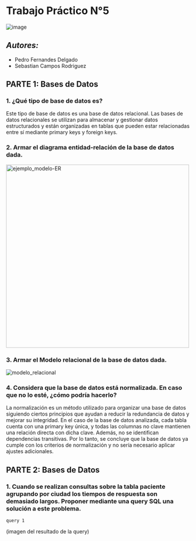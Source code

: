 # Trabajo Práctico N°5
![image](https://github.com/user-attachments/assets/f2e54dc0-6027-4cd7-817a-a42e47570113)

## _Autores:_ 
* Pedro Fernandes Delgado
* Sebastian Campos Rodriguez

## **PARTE 1:** Bases de Datos

### 1. ¿Qué tipo de base de datos es? 

Este tipo de base de datos es una base de datos relacional. Las bases de datos
relacionales se utilizan para almacenar y gestionar datos estructurados y están
organizadas en tablas que pueden estar relacionadas entre sí mediante primary keys y foreign keys.

### 2. Armar el diagrama entidad-relación de la base de datos dada. 
<img src="imágenes/helisulbaranBD02.png" alt="ejemplo_modelo-ER" style="width:500px;"/>

### 3. Armar el Modelo relacional de la base de datos dada.
![modelo_relacional](imágenes/modelo_relacional.png)

### 4. Considera que la base de datos está normalizada. En caso que no lo esté, ¿cómo podría hacerlo?

La normalización es un método utilizado para organizar una base de datos siguiendo ciertos principios que ayudan a reducir la redundancia de datos y mejorar su integridad. En el caso de la base de datos analizada, cada tabla cuenta con una primary key única, y todas las columnas no clave mantienen una relación directa con dicha clave. Además, no se identifican dependencias transitivas. Por lo tanto, se concluye que la base de datos ya cumple con los criterios de normalización y no sería necesario aplicar ajustes adicionales.

## **PARTE 2:** Bases de Datos

### 1. Cuando se realizan consultas sobre la tabla paciente agrupando por ciudad los tiempos de respuesta son demasiado largos. Proponer mediante una query SQL una solución a este problema.

```
query 1
```
(imagen del resultado de la query)
